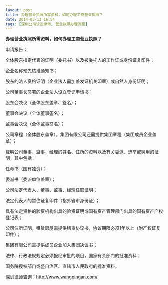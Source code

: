 ```yaml
---
layout: post
title: 办理营业执照所需资料，如何办理工商营业执照？
date: 2014-03-13 16:54
tags: [深圳公司诉讼律师, 营业执照办理流程]
---
```

<strong>办理营业执照所需资料，如何办理工商营业执照？</strong>

申请报告；

全体股东指定代表的证明（委托书）以及被委托人的工作证或身份证复印件；

企业名称预先核准通知书；

股东的法人资格证明（企业法人需加盖发证机关印章）或自然人身份证明；

公司董事长签署的企业法人设立登记申请书；

股东会决议（全体股东盖章、签名）；

董事会决议（全体董事签名）；

监事会决议（全体监事签名）；

公司章程（全体股东盖章），集团有限公司还需提供集团章程（集团成员企业盖章）；

载明公司董事、监事、经理的姓名、住所的资料以及有关委派、选举或聘用的证明，其中包括：

任命书（国有独资）；

委派书（委派单位盖章）；

公司法定代表人、董事、监事、经理任职证明；

法定代表人的暂住证复印件（指外省市身份证）；

具有法定资格的验资机构出具的验资证明或国有资产管理部门出具的国有资产产权登记表；

公司住所证明，租赁房屋需提供租赁协议书，协议期限必须1年以上（附产权证复印件）；

集团有限公司需提供成员企业加入集团决议书；

法律、行政法规规定必须报经审批的项目，国家有关部门的批准资料；

国务院授权部门或盛自治区、直辖市人民政府的批准资料。

<a href="http://www.wangpingan.com/">深圳律师咨询</a>：<a href="http://www.wangpingan.com/">http://www.wangpingan.com/</a>


